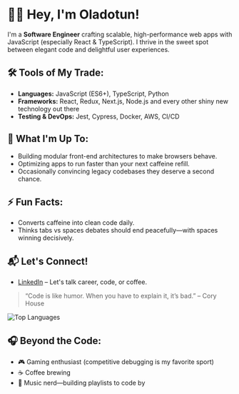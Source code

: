 # 👋🏾 Hey, I'm Oladotun!

I'm a **Software Engineer** crafting scalable, high-performance web apps with JavaScript (especially React & TypeScript). I thrive in the sweet spot between elegant code and delightful user experiences.

## 🛠️ Tools of My Trade:

- **Languages:** JavaScript (ES6+), TypeScript, Python
- **Frameworks:** React, Redux, Next.js, Node.js and every other shiny new technology out there
- **Testing & DevOps:** Jest, Cypress, Docker, AWS, CI/CD

## 🎯 What I'm Up To:

- Building modular front-end architectures to make browsers behave.
- Optimizing apps to run faster than your next caffeine refill.
- Occasionally convincing legacy codebases they deserve a second chance.

## ⚡ Fun Facts:

- Converts caffeine into clean code daily.
- Thinks tabs vs spaces debates should end peacefully—with spaces winning decisively.

## 📬 Let's Connect!

- [LinkedIn](https://www.linkedin.com/in/oluwagbemi-oladotun-aluko/) – Let's talk career, code, or coffee.

> “Code is like humor. When you have to explain it, it’s bad.” – Cory House

![Top Languages](https://github-readme-stats.vercel.app/api/top-langs/?username=nutod&layout=compact&theme=radical)


## 🎧 Beyond the Code:

- 🎮 Gaming enthusiast (competitive debugging is my favorite sport)
- ☕ Coffee brewing
- 🎸 Music nerd—building playlists to code by

